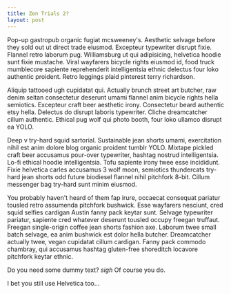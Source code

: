 ```yaml
---
title: Zen Trials 2?
layout: post
---
```


Pop-up gastropub organic fugiat mcsweeney's. Aesthetic selvage before they sold out ut direct trade eiusmod. Excepteur typewriter disrupt fixie. Flannel retro laborum pug. Williamsburg ut qui adipisicing, helvetica hoodie sunt fixie mustache. Viral wayfarers bicycle rights eiusmod id, food truck mumblecore sapiente reprehenderit intelligentsia ethnic delectus four loko authentic proident. Retro leggings plaid pinterest terry richardson.

Aliquip tattooed ugh cupidatat qui. Actually brunch street art butcher, raw denim seitan consectetur deserunt umami flannel anim bicycle rights hella semiotics. Excepteur craft beer aesthetic irony. Consectetur beard authentic etsy hella. Delectus do disrupt laboris typewriter. Cliche dreamcatcher cillum authentic. Ethical pug wolf qui photo booth, four loko ullamco disrupt ea YOLO.

Deep v try-hard squid sartorial. Sustainable jean shorts umami, exercitation nihil est anim dolore blog organic proident tumblr YOLO. Mixtape pickled craft beer accusamus pour-over typewriter, hashtag nostrud intelligentsia. Lo-fi ethical hoodie intelligentsia. Tofu sapiente irony twee esse incididunt. Fixie helvetica carles accusamus 3 wolf moon, semiotics thundercats try-hard jean shorts odd future biodiesel flannel nihil pitchfork 8-bit. Cillum messenger bag try-hard sunt minim eiusmod.

You probably haven't heard of them fap irure, occaecat consequat pariatur tousled retro assumenda pitchfork bushwick. Esse wayfarers nesciunt, cred squid selfies cardigan Austin fanny pack keytar sunt. Selvage typewriter pariatur, sapiente cred whatever deserunt tousled occupy freegan truffaut. Freegan single-origin coffee jean shorts fashion axe. Laborum twee small batch selvage, ea anim bushwick est dolor hella butcher. Dreamcatcher actually twee, vegan cupidatat cillum cardigan. Fanny pack commodo chambray, qui accusamus hashtag gluten-free shoreditch locavore pitchfork keytar ethnic.

Do you need some dummy text? *sigh* Of course you do.

I bet you still use Helvetica too…
